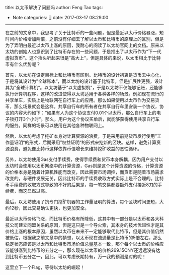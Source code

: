 title: 以太币解决了问题吗
author: Feng Tao
tags:
  - Note
categories: []
date: 2017-03-17 08:29:00
---
在之前的文章中，我思考了关于比特币的一些问题，但是最近以太币价格暴涨，短时间内价格增加两倍，之前没有仔细去了解以太币和比特币的原理上的区别，但是为了弄明白最近以太币上涨的原因，我耐心的阅读了以太坊官网上的文档。原来以太坊的创始人也意识到了比特币存在的一些问题，于是推出了以太币作为“下一代虚拟货币”。这个抬头听起来很是”高大上“，但是具体的来说，以太币相比于比特币有什么优势呢？

<!-- more -->

首先，以太坊在设定目标上和比特币有区别。比特币的设计初衷是货币去中心化，于是将其设计为”全球账本“，而以太坊的设计基于比特币，但是扩展性更强，设计其为”全球计算机“。以太坊基于”以太虚拟机“，于是以太坊不仅能够记账，还能够执行计算机程序，这样的改进使得以太坊适用于各种各样的场景。例如现在流行的共享单车，实质上是物联网在自行车上的应用。那么如果使用以太币作为交易货币，那么场景就会是这样。共享自行车的所有者在共享自行车里安装一个协议，协议的内容大约如下：”如果有人为这个协议支付0.01个以太币，那么自行车上的电子锁打开3个小时“。那么，用户为这个协议买单后，就能够获得使用共享自行车的服务。同样的场景可以使用在其他各种物联网上。

然后，以太坊考虑了挖矿本身对计算资源的浪费，于是采用前期货币发行使用”工作量证明“的形式，后期采用”权益证明“的形式来挖新的区块。这样，避免计算资源浪费，避免像比特币这样依靠币值增长来维持挖矿收益的恶性循环。

另外，以太坊使用Gas支付手续费，使得手续费和货币本身解耦，因为用户支付以太坊时会使用以太币网络中的计算资源，Gas则是这个计算资源的价格，计算资源的价格本身是随着计算机性能而改变，因此需要市场调控，而货币是随着市场需求改变的，与硬件发展无关，因此比特币的手续费收取方式实际上是不合理的。比特币手续费的收取方式导致的不好的后果是，每一笔交易都要额外支付接近8刀的手续费，而这显然过高。

最后，以太坊使用了抗专门挖矿机器的工作量证明的算法，每个区块时间更短，大约12秒，因此交易确认更快，也更加安全。

最近以太币价格飞涨，而比特币价格有所降低，这其中有一部分是以太币和各大科技公司建立同盟关系的原因，但是这只是一个导火索，其本身的技术优越性才是其价格上涨的根本原因，虽然以太币在未来不一定能够取代比特币，但是其价值仍然被低估，根据我之前文章中的猜想，以太币现在流通量是比特币的5倍左右，那么稳定状态应该是以太币和比特币市场价值总量基本一致，那个每个以太币的价格应该能够涨到比特币的五分之一，那么现在以太币的价格269.15CNY还远远没有达到比特币五分之一，因此，可以考虑长期持有，万一我的预测是对的呢！

这里立下一个Flag，等待以太坊的崛起！